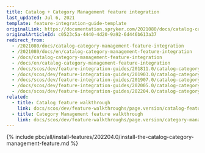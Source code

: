 ```yaml
---
title: Catalog + Category Management feature integration
last_updated: Jul 6, 2021
template: feature-integration-guide-template
originalLink: https://documentation.spryker.com/2021080/docs/catalog-category-management-feature-integration
originalArticleId: c0523c5a-4440-4d20-9a92-6d446b613a37
redirect_from:
  - /2021080/docs/catalog-category-management-feature-integration
  - /2021080/docs/en/catalog-category-management-feature-integration
  - /docs/catalog-category-management-feature-integration
  - /docs/en/catalog-category-management-feature-integration
  - /docs/scos/dev/feature-integration-guides/201811.0/catalog-category-management-feature-integration.html
  - /docs/scos/dev/feature-integration-guides/201903.0/catalog-category-management-feature-integration.html
  - /docs/scos/dev/feature-integration-guides/201907.0/catalog-category-management-feature-integration.html
  - /docs/scos/dev/feature-integration-guides/202005.0/catalog-category-management-feature-integration.html
  - /docs/scos/dev/feature-integration-guides/202204.0/catalog-category-management-feature-integration.html
related:
  - title: Catalog feature walkthrough
    link: docs/scos/dev/feature-walkthroughs/page.version/catalog-feature-walkthrough.html
  - title: Category Management feature walkthrough
    link: docs/scos/dev/feature-walkthroughs/page.version/category-management-feature-walkthrough.html
---
```


{% include pbc/all/install-features/202204.0/install-the-catalog-category-management-feature.md %} <!-- To edit, see /_includes/pbc/all/install-features/202204.0/install-the-catalog-category-management-feature.md -->
